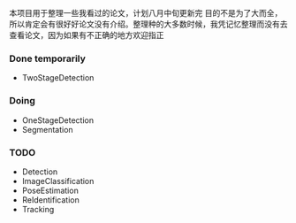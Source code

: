 本项目用于整理一些我看过的论文，计划八月中旬更新完
目的不是为了大而全，所以肯定会有很好好论文没有介绍。整理种的大多数时候，我凭记忆整理而没有去查看论文，因为如果有不正确的地方欢迎指正

### Done temporarily

- TwoStageDetection

### Doing

- OneStageDetection
- Segmentation

### TODO

- Detection
- ImageClassification
- PoseEstimation
- ReIdentification
- Tracking
